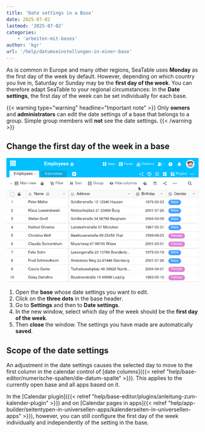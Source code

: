 ```yaml
---
title: 'Date settings in a Base'
date: 2025-07-02
lastmod: '2025-07-02'
categories:
    - 'arbeiten-mit-bases'
author: 'kgr'
url: '/help/datumseinstellungen-in-einer-base'
---
```


As is common in Europe and many other regions, SeaTable uses **Monday** as the first day of the week by default. However, depending on which country you live in, Saturday or Sunday may be the **first day of the week**. You can therefore adapt SeaTable to your regional circumstances: In the **Date settings**, the first day of the week can be set individually for each base.

{{< warning type="warning" headline="Important note" >}}
Only **owners** and **administrators** can edit the date settings of a base that belongs to a group. Simple group members will **not** see the date settings.
{{< /warning >}}

## Change the first day of the week in a base

![Date settings in a base](images/date-settings-of-a-base.gif)

1. Open the **base** whose date settings you want to edit.
2. Click on the **three dots** in the base header.
3. Go to **Settings** and then to **Date settings**.
4. In the new window, select which day of the week should be the **first day of the week**.
5. Then **close** the window. The settings you have made are automatically **saved**.

## Scope of the date settings

An adjustment in the date settings causes the selected day to move to the first column in the calendar control of [date columns]({{< relref "help/base-editor/numerische-spalten/die-datum-spalte" >}}). This applies to the currently open base and all apps based on it.

In the [Calendar plugin]({{< relref "help/base-editor/plugins/anleitung-zum-kalender-plugin" >}}) and on [Calendar pages in apps]{{< relref "help/app-builder/seitentypen-in-universellen-apps/kalenderseiten-in-universellen-apps" >}}), however, you can still configure the first day of the week individually and independently of the setting in the base.